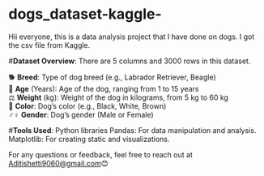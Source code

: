 # dogs_dataset-kaggle-
Hii everyone, this is a data analysis project that I have done on dogs.
I got the csv file from Kaggle.

#**Dataset Overview**:
There are 5 columns and 3000 rows in this dataset.

🐕 **Breed**: Type of dog breed (e.g., Labrador Retriever, Beagle)  
📅 **Age** (Years): Age of the dog, ranging from 1 to 15 years  
⚖️ **Weight** (kg): Weight of the dog in kilograms, from 5 kg to 60 kg  
🎨 **Color**: Dog’s color (e.g., Black, White, Brown)  
♂️♀️ **Gender**: Dog’s gender (Male or Female)  


#**Tools Used**: Python libraries
Pandas: For data manipulation and analysis.
Matplotlib: For creating static and visualizations.

For any questions or feedback, feel free to reach out at Aditishetti9060@gmail.com😊

